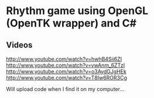 Rhythm game using OpenGL (OpenTK wrapper) and C#
====

Videos
----

http://www.youtube.com/watch?v=hwhB4Sii6ZI
http://www.youtube.com/watch?v=vwAnm_6ZTzI
http://www.youtube.com/watch?v=o3AydGJgHEk
http://www.youtube.com/watch?v=T8Iw6ROR3Cg


Will upload code when I find it on my computer...
